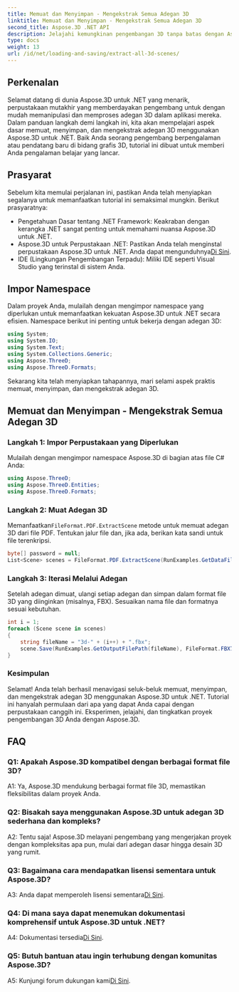 ```yaml
---
title: Memuat dan Menyimpan - Mengekstrak Semua Adegan 3D
linktitle: Memuat dan Menyimpan - Mengekstrak Semua Adegan 3D
second_title: Aspose.3D .NET API
description: Jelajahi kemungkinan pengembangan 3D tanpa batas dengan Aspose.3D untuk .NET. Muat, simpan, dan ekstrak adegan dengan mudah.
type: docs
weight: 13
url: /id/net/loading-and-saving/extract-all-3d-scenes/
---
```

## Perkenalan

Selamat datang di dunia Aspose.3D untuk .NET yang menarik, perpustakaan mutakhir yang memberdayakan pengembang untuk dengan mudah memanipulasi dan memproses adegan 3D dalam aplikasi mereka. Dalam panduan langkah demi langkah ini, kita akan mempelajari aspek dasar memuat, menyimpan, dan mengekstrak adegan 3D menggunakan Aspose.3D untuk .NET. Baik Anda seorang pengembang berpengalaman atau pendatang baru di bidang grafis 3D, tutorial ini dibuat untuk memberi Anda pengalaman belajar yang lancar.

## Prasyarat

Sebelum kita memulai perjalanan ini, pastikan Anda telah menyiapkan segalanya untuk memanfaatkan tutorial ini semaksimal mungkin. Berikut prasyaratnya:

- Pengetahuan Dasar tentang .NET Framework: Keakraban dengan kerangka .NET sangat penting untuk memahami nuansa Aspose.3D untuk .NET.
-  Aspose.3D untuk Perpustakaan .NET: Pastikan Anda telah menginstal perpustakaan Aspose.3D untuk .NET. Anda dapat mengunduhnya[Di Sini](https://releases.aspose.com/3d/net/).
- IDE (Lingkungan Pengembangan Terpadu): Miliki IDE seperti Visual Studio yang terinstal di sistem Anda.

## Impor Namespace

Dalam proyek Anda, mulailah dengan mengimpor namespace yang diperlukan untuk memanfaatkan kekuatan Aspose.3D untuk .NET secara efisien. Namespace berikut ini penting untuk bekerja dengan adegan 3D:

```csharp
using System;
using System.IO;
using System.Text;
using System.Collections.Generic;
using Aspose.ThreeD;
using Aspose.ThreeD.Formats;
```

Sekarang kita telah menyiapkan tahapannya, mari selami aspek praktis memuat, menyimpan, dan mengekstrak adegan 3D.

## Memuat dan Menyimpan - Mengekstrak Semua Adegan 3D

### Langkah 1: Impor Perpustakaan yang Diperlukan

Mulailah dengan mengimpor namespace Aspose.3D di bagian atas file C# Anda:

```csharp
using Aspose.ThreeD;
using Aspose.ThreeD.Entities;
using Aspose.ThreeD.Formats;
```

### Langkah 2: Muat Adegan 3D

 Memanfaatkan`FileFormat.PDF.ExtractScene` metode untuk memuat adegan 3D dari file PDF. Tentukan jalur file dan, jika ada, berikan kata sandi untuk file terenkripsi.

```csharp
byte[] password = null;
List<Scene> scenes = FileFormat.PDF.ExtractScene(RunExamples.GetDataFilePath("House_Design.pdf"), password);
```

### Langkah 3: Iterasi Melalui Adegan

Setelah adegan dimuat, ulangi setiap adegan dan simpan dalam format file 3D yang diinginkan (misalnya, FBX). Sesuaikan nama file dan formatnya sesuai kebutuhan.

```csharp
int i = 1;
foreach (Scene scene in scenes)
{
    string fileName = "3d-" + (i++) + ".fbx";
    scene.Save(RunExamples.GetOutputFilePath(fileName), FileFormat.FBX7400ASCII);
}
```

### Kesimpulan

Selamat! Anda telah berhasil menavigasi seluk-beluk memuat, menyimpan, dan mengekstrak adegan 3D menggunakan Aspose.3D untuk .NET. Tutorial ini hanyalah permulaan dari apa yang dapat Anda capai dengan perpustakaan canggih ini. Eksperimen, jelajahi, dan tingkatkan proyek pengembangan 3D Anda dengan Aspose.3D.

## FAQ

### Q1: Apakah Aspose.3D kompatibel dengan berbagai format file 3D?

A1: Ya, Aspose.3D mendukung berbagai format file 3D, memastikan fleksibilitas dalam proyek Anda.

### Q2: Bisakah saya menggunakan Aspose.3D untuk adegan 3D sederhana dan kompleks?

A2: Tentu saja! Aspose.3D melayani pengembang yang mengerjakan proyek dengan kompleksitas apa pun, mulai dari adegan dasar hingga desain 3D yang rumit.

### Q3: Bagaimana cara mendapatkan lisensi sementara untuk Aspose.3D?

 A3: Anda dapat memperoleh lisensi sementara[Di Sini](https://purchase.aspose.com/temporary-license/).

### Q4: Di mana saya dapat menemukan dokumentasi komprehensif untuk Aspose.3D untuk .NET?

 A4: Dokumentasi tersedia[Di Sini](https://reference.aspose.com/3d/net/).

### Q5: Butuh bantuan atau ingin terhubung dengan komunitas Aspose.3D?

 A5: Kunjungi forum dukungan kami[Di Sini](https://forum.aspose.com/c/3d/18).